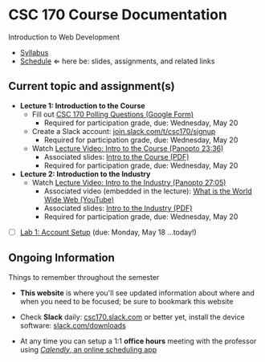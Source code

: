 # CSC 170 Course Documentation
Introduction to Web Development

- [Syllabus](syllabus.md)
- [Schedule](schedule.md)   &lArr; here be: slides, assignments, and related links

## Current topic and assignment(s)

- **Lecture 1: Introduction to the Course**
  - Fill out [CSC 170 Polling Questions (Google Form)](https://forms.gle/5NwC8bxfyBb29fvJ8)
    - Required for participation grade, due: Wednesday, May 20
  - Create a Slack account: [ join.slack.com/t/csc170/signup](https://join.slack.com/t/csc170/signup)
    - Required for participation grade, due: Wednesday, May 20
  - Watch [Lecture Video: Intro to the Course (Panopto 23:36)](https://rochester.hosted.panopto.com/Panopto/Pages/Viewer.aspx?id=46ca07f7-926d-481a-935a-abbe013e4696) 
    - Associated slides: [Intro to the Course (PDF)](01a-intro-to-the-course/intro-to-the-course.pdf)
    - Required for participation grade, due: Wednesday, May 20
- **Lecture 2: Introduction to the Industry**
  - Watch [Lecture Video: Intro to the Industry (Panopto 27:05)](https://rochester.hosted.panopto.com/Panopto/Pages/Viewer.aspx?id=c50c0d76-cff4-4054-9e3b-abbf0130dca4)
    - Associated video (embedded in the lecture): [What is the World Wide Web (YouTube)](https://youtu.be/J8hzJxb0rpc)
    - Associated slides: [Intro to the Industry (PDF)](01b-intro-to-the-industry/intro-to-the-industry.pdf)
    - Required for participation grade, due: Wednesday, May 20
- [ ] [Lab 1: Account Setup](https://docs.csc170.org/lab01-account-setup/instructions.html) (due: Monday, May 18 ...today!)

## Ongoing Information

Things to remember throughout the semester

- **This website** is where you'll see updated information about where and when you need to be focused; be sure to bookmark this website
- Check **Slack** daily: [csc170.slack.com](http://csc170.slack.com) or better yet, install the device software: [slack.com/downloads](https://slack.com/downloads)

- At any time you can setup a 1:1 **office hours** meeting with the professor using [*Calendly*, an online scheduling app](https://calendly.com/rkostin)

